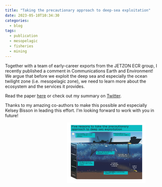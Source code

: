 ```yaml
---
title: "Taking the precautionary approach to deep-sea exploitation"
date: 2023-05-10T10:34:30
categories:
  - blog
tags:
  - publication
  - mesopelagic
  - fisheries
  - mining
---
```


Together with a team of early-career exports from the JETZON ECR group, I recently published a comment in Communications Earth and Environment! 
We argue that before we exploit the deep sea and especially the ocean twilight zone (i.e. mesopelagic zone), we need to learn more about the ecosystem and the services it provides. 

Read the paper [here](https://www.nature.com/articles/s43247-023-00823-4) or check out my summary on [Twitter](https://twitter.com/svenja_halfter/status/1655323556367179776). 

Thanks to my amazing co-authors to make this possible and especially Kelsey Bisson in leading this effort. I'm looking forward to work with you in future!

<figure>
   <img src="/assets/images/Bisson2023_final_graphic.jpg" style="float: right;" height = "200" alt="">
</figure>


